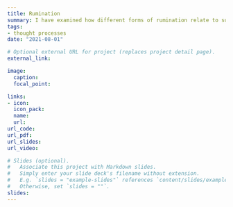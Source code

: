 ```yaml
---
title: Rumination
summary: I have examined how different forms of rumination relate to suicide.
tags:
- thought processes
date: "2021-08-01"

# Optional external URL for project (replaces project detail page).
external_link: 

image:
  caption: 
  focal_point: 

links:
- icon: 
  icon_pack: 
  name: 
  url: 
url_code: 
url_pdf: 
url_slides: 
url_video: 

# Slides (optional).
#   Associate this project with Markdown slides.
#   Simply enter your slide deck's filename without extension.
#   E.g. `slides = "example-slides"` references `content/slides/example-slides.md`.
#   Otherwise, set `slides = ""`.
slides: 
---
```

